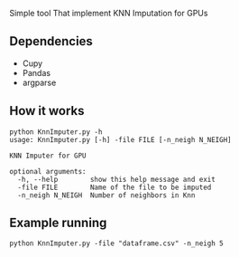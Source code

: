 Simple tool That implement KNN Imputation for GPUs

## Dependencies

- Cupy
- Pandas
- argparse

## How it works

```
python KnnImputer.py -h
usage: KnnImputer.py [-h] -file FILE [-n_neigh N_NEIGH]

KNN Imputer for GPU

optional arguments:
  -h, --help        show this help message and exit
  -file FILE        Name of the file to be imputed
  -n_neigh N_NEIGH  Number of neighbors in Knn

```

## Example running 

``` 
python KnnImputer.py -file "dataframe.csv" -n_neigh 5
```
